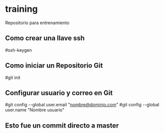 # training
Repositorio para entrenamiento

## Como crear una llave ssh
#ssh-keygen

## Como iniciar un Repositorio Git
#git init

## Configurar usuario y correo en Git
#git config --global user.email "nombre@dominio.com"
#git config --global user.name "Nombre usuario"

## Esto fue un commit directo a master
